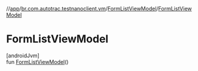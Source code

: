 //[app](../../../index.md)/[br.com.autotrac.testnanoclient.vm](../index.md)/[FormListViewModel](index.md)/[FormListViewModel](-form-list-view-model.md)

# FormListViewModel

[androidJvm]\
fun [FormListViewModel](-form-list-view-model.md)()
